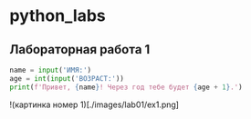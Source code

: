 # python_labs

## Лабораторная работа 1

```python
name = input('ИМЯ:')
age = int(input('ВОЗРАСТ:'))
print(f'Привет, {name}! Через год тебе будет {age + 1}.')
```
!(картинка номер 1)[./images/lab01/ex1.png]
